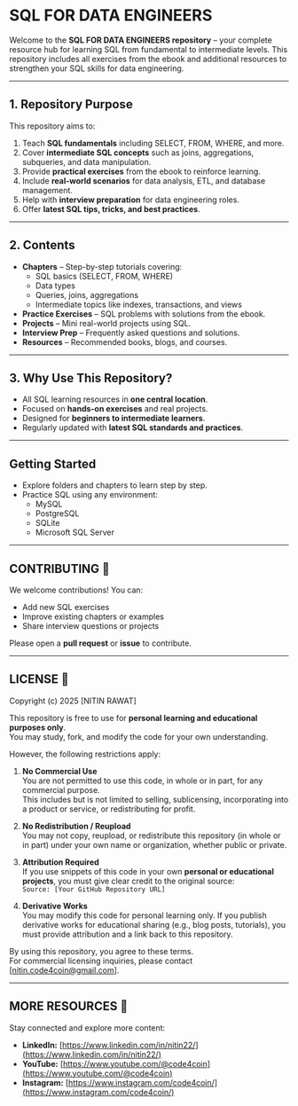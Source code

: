 # SQL FOR DATA ENGINEERS

Welcome to the **SQL FOR DATA ENGINEERS repository** – your complete resource hub for learning SQL from fundamental to intermediate levels. This repository includes all exercises from the ebook and additional resources to strengthen your SQL skills for data engineering.

---

## 1. Repository Purpose

This repository aims to:

1. Teach **SQL fundamentals** including SELECT, FROM, WHERE, and more.
2. Cover **intermediate SQL concepts** such as joins, aggregations, subqueries, and data manipulation.
3. Provide **practical exercises** from the ebook to reinforce learning.
4. Include **real-world scenarios** for data analysis, ETL, and database management.
5. Help with **interview preparation** for data engineering roles.
6. Offer **latest SQL tips, tricks, and best practices**.

---

## 2. Contents

- **Chapters** – Step-by-step tutorials covering:
  - SQL basics (SELECT, FROM, WHERE)
  - Data types
  - Queries, joins, aggregations
  - Intermediate topics like indexes, transactions, and views
- **Practice Exercises** – SQL problems with solutions from the ebook.
- **Projects** – Mini real-world projects using SQL.
- **Interview Prep** – Frequently asked questions and solutions.
- **Resources** – Recommended books, blogs, and courses.

---

## 3. Why Use This Repository?

- All SQL learning resources in **one central location**.
- Focused on **hands-on exercises** and real projects.
- Designed for **beginners to intermediate learners**.
- Regularly updated with **latest SQL standards and practices**.

---

## **Getting Started**

- Explore folders and chapters to learn step by step.
- Practice SQL using any environment:
  - MySQL
  - PostgreSQL
  - SQLite
  - Microsoft SQL Server

---

## **CONTRIBUTING** 🤝

We welcome contributions! You can:

- Add new SQL exercises
- Improve existing chapters or examples
- Share interview questions or projects

Please open a **pull request** or **issue** to contribute.

---
## **LICENSE** 📄

Copyright (c) 2025 [NITIN RAWAT]

This repository is free to use for **personal learning and educational purposes only**.  
You may study, fork, and modify the code for your own understanding.  

However, the following restrictions apply:

1. **No Commercial Use**  
   You are not permitted to use this code, in whole or in part, for any commercial purpose.  
   This includes but is not limited to selling, sublicensing, incorporating into a product or service, or redistributing for profit.

2. **No Redistribution / Reupload**  
   You may not copy, reupload, or redistribute this repository (in whole or in part) under your own name or organization, whether public or private.

3. **Attribution Required**  
   If you use snippets of this code in your own **personal or educational projects**, you must give clear credit to the original source:  
   `Source: [Your GitHub Repository URL]`

4. **Derivative Works**  
   You may modify this code for personal learning only. If you publish derivative works for educational sharing (e.g., blog posts, tutorials), you must provide attribution and a link back to this repository.

By using this repository, you agree to these terms.  
For commercial licensing inquiries, please contact [nitin.code4coin@gmail.com].


---
## **MORE RESOURCES** 🔗

Stay connected and explore more content:

- **LinkedIn:** [https://www.linkedin.com/in/nitin22/](https://www.linkedin.com/in/nitin22/)
- **YouTube:** [https://www.youtube.com/@code4coin](https://www.youtube.com/@code4coin)
- **Instagram:** [https://www.instagram.com/code4coin/](https://www.instagram.com/code4coin/)
